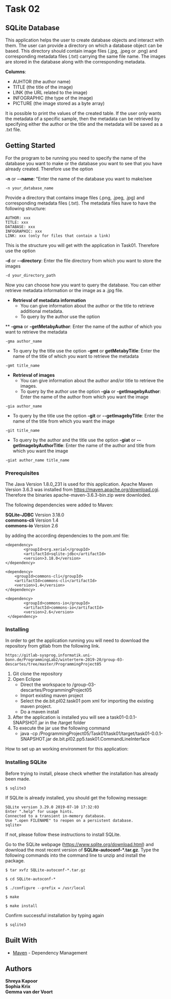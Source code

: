 <H1> Task 02 </H1> 


## SQLite Database

This application helps the user to create database objects and interact with them. The user can provide a directory on which a database object can be based. This directory should contain image files (.jpg, .jpeg or .png) and corresponding metadata files (.txt) carrying the same file name. The images are stored in the database along with the corresponding metadata.

**Columns**:   


* AUHTOR		(the author name)   
* TITLE		(the title of the image)   
* LINK	(the URL related to the image)   
* INFOGRAPHIC	(the type of the image) 
* PICTURE  	(the image stored as a byte array)   

It is possible to print the values of the created table. If the user only wants the metadata of a specific sample, then the metadata can be retrieved by specifying either the author or the title and the metadata will be saved as a .txt file.

## Getting Started

For the program to be running you need to specify the name of the database you want to make or the database you want to see that you have already created. Therefore use the option

**-n** or **--name**: "Enter the name of the database you want to make/see
```
-n your_database_name
```

Provide a directory that contains image files (.png, .jpeg, .jpg) and corresponding metadata files (.txt). The metadata files have to have the following structure:
```
AUTHOR: xxx
TITLE: xxx
DATABASE: xxx
INFOGRAPHIC: xxx
LINK: xxx (only for files that contain a link)
```
This is the structure you will get with the application in Task01.
Therefore use the option

**-d** or **--directory**: Enter the file directory from which you want to store the images
```
-d your_directory_path
```

Now you can choose how you want to query the database. You can either retrieve metadata information or the image as a .jpg file.
* **Retrieval of metadata information**
  * You can give information about the author or the title to retrieve additional metadata. 
  * To query by the author use the option

** **-gma** or **-getMetabyAuthor**: Enter the name of the author of which you want to retrieve the metadata
```
-gma author_name
```
  * To query by the title use the option
**-gmt** or **getMetabyTitle**: Enter the name of the title of which you want to retrieve the metadata
```
-gmt title_name
```


* **Retrieval of images**
  * You can give information about the author and/or title to retrieve the images.
  * To query by the author use the option
**-gia** or **-getImagebyAuthor**: Enter the name of the author from which you want the image
```
-gia author_name
```
 * To query by the title use the option
**-git** or **--getImagebyTitle**: Enter the name of the title from which you want the image
```
-git title_name
```
  * To query by the author and the title use the option
**-giat** or **--getImagebyAuthorTitle**: Enter the name of the author and title from which you want the image
```
-giat author_name title_name
```

### Prerequisites

The Java Version 1.8.0_231 is used for this application. Apache Maven Version 3.6.3  was installed from https://maven.apache.org/download.cgi. Therefore the binaries apache-maven-3.6.3-bin.zip were downloded.

The following dependencies were added to Maven:

**SQLite-JDBC** 	Version 3.18.0   
**commons-cli**	Version 1.4   
**commons-io**	Version 2.6   

by adding the according dependencies to the pom.xml file:

```
<dependency>
        <groupId>org.xerial</groupId>
        <artifactId>sqlite-jdbc</artifactId>
        <version>3.18.0</version>
</dependency>

<dependency>
	<groupId>commons-cli</groupId>
	<artifactId>commons-cli</artifactId>
	<version>1.4</version>
</dependency>

<dependency>
    	<groupId>commons-io</groupId>
    	<artifactId>commons-io</artifactId>
    	<version>2.6</version>
 </dependency>
```

### Installing

In order to get the application running you will need to download the repository from gitlab from the following link.

```
https://gitlab-sysprog.informatik.uni-bonn.de/ProgrammingLab2/winterterm-2019-20/group-03-descartes/tree/master/ProgrammingProject05
```

1. Git clone the repository
2. Open Eclipse
    *  Direct the workspace to /group-03-descartes/ProgrammingProject05
    *  Import existing maven project
    *  Select the de.bit.pl02.task01 pom xml for importing the existing maven project.
    *  Do a maven install
3. After the application is installed you will see a task01-0.0.1-SNAPSHOT.jar in the /target folder
4. To execute the jar use the following command
    *  java -cp <Path to Programming Project>/ProgrammingProject05/Task01/task01/target/task01-0.0.1-SNAPSHOT.jar  de.bit.pl02.pp5.task01.CommandLineInterface <options> <arguments>


How to set up an working environment for this application:

###  Installing SQLite

Before trying to install, please check whether the installation has already been made.

```
$ sqlite3
```

If SQLite is already installed, you should get the following message:

```
SQLite version 3.29.0 2019-07-10 17:32:03
Enter ".help" for usage hints.
Connected to a transient in-memory database.
Use ".open FILENAME" to reopen on a persistent database.
sqlite>
```

If not, please follow these instructions to install SQLite.

Go to the SQLite webpage (https://www.sqlite.org/download.html) and download the most recent version of **SQLite-autoconf-*.tar.gz**.
Type the following commands into the command line to unzip and install the package.

```
$ tar xvfz SQLite-autoconf-*.tar.gz

$ cd SQLite-autoconf-*

$ ./configure --prefix = /usr/local

$ make

$ make install
```

Confirm successful installation by typing again

```
$ sqlite3
```

## Built With

* [Maven](https://maven.apache.org/) - Dependency Management

## Authors

**Shreya Kapoor**   
**Sophia Krix**   
**Gemma van der Voort**   
